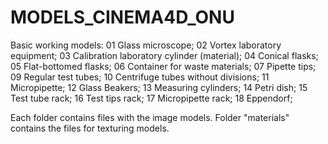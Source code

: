 # MODELS_CINEMA4D_ONU
Basic working models:
01 Glass microscope;
02 Vortex laboratory equipment;
03 Calibration laboratory cylinder (material);
04 Conical flasks;
05 Flat-bottomed flasks;
06 Container for waste materials;
07 Pipette tips;
09 Regular test tubes;
10 Centrifuge tubes without divisions;
11 Micropipette;
12 Glass Beakers;
13 Measuring cylinders;
14 Petri dish;
15 Test tube rack;
16 Test tips rack;
17 Micropipette rack;
18 Eppendorf;

Each folder contains files with the image models. Folder "materials" contains the files for texturing models.
